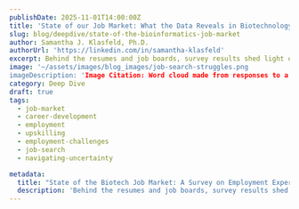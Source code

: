 ```yaml
---
publishDate: 2025-11-01T14:00:00Z
title: 'State of our Job Market: What the Data Reveals in Biotechnology, Bioinformatics, and Data Science'
slug: blog/deepdive/state-of-the-bioinformatics-job-market
author: Samantha J. Klasfeld, Ph.D.
authorUrl: 'https://linkedin.com/in/samantha-klasfeld'
excerpt: Behind the resumes and job boards, survey results shed light on the emotional and professional toll of unemployment in bioinformatics.
image: '~/assets/images/blog_images/job-search-struggles.png
imageDescription: 'Image Citation: Word cloud made from responses to a question about the job search experience in my survey on employment experiences in biotechnology, bioinformatics, and data science from wordart.com.'
category: Deep Dive
draft: true
tags:
  - job-market
  - career-development
  - employment
  - upskilling
  - employment-challenges
  - job-search
  - navigating-uncertainty

metadata:
  title: "State of the Biotech Job Market: A Survey on Employment Experiences in Biotechnology, Bioinformatics, and Data Science"
  description: 'Behind the resumes and job boards, survey results shed light on the emotional and professional toll of unemployment in bioinformatics.'
---
```


